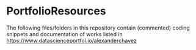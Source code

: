 # PortfolioResources
The following files/folders in this repository contain (commented) coding snippets and documentation of works listed in https://www.datascienceportfol.io/alexanderchavez
